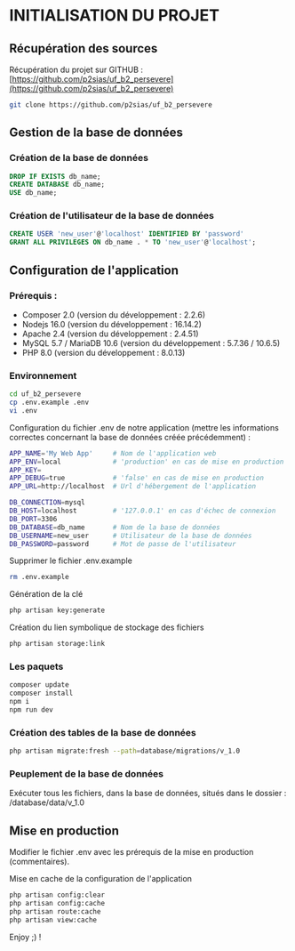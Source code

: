 # INITIALISATION DU PROJET

## Récupération des sources

Récupération du projet sur GITHUB : [https://github.com/p2sias/uf_b2_persevere](https://github.com/p2sias/uf_b2_persevere)

```sh
git clone https://github.com/p2sias/uf_b2_persevere
```

## Gestion de la base de données

### Création de la base de données

```sql
DROP IF EXISTS db_name;
CREATE DATABASE db_name;
USE db_name;
```

### Création de l'utilisateur de la base de données

```sql
CREATE USER 'new_user'@'localhost' IDENTIFIED BY 'password'
GRANT ALL PRIVILEGES ON db_name . * TO 'new_user'@'localhost';
```

## Configuration de l'application

### Prérequis :

 * Composer 2.0              (version du développement : 2.2.6)
 * Nodejs 16.0               (version du développement : 16.14.2)
 * Apache 2.4                (version du développement : 2.4.51)
 * MySQL 5.7 / MariaDB 10.6  (version du développement : 5.7.36 / 10.6.5)
 * PHP 8.0                   (version du développement : 8.0.13)

### Environnement

```sh
cd uf_b2_persevere
cp .env.example .env
vi .env
```

Configuration du fichier .env de notre application (mettre les informations correctes concernant la base de données créée précédemment) :
```sh
APP_NAME='My Web App'     # Nom de l'application web
APP_ENV=local             # 'production' en cas de mise en production
APP_KEY=
APP_DEBUG=true            # 'false' en cas de mise en production
APP_URL=http://localhost  # Url d'hébergement de l'application

DB_CONNECTION=mysql
DB_HOST=localhost         # '127.0.0.1' en cas d'échec de connexion
DB_PORT=3306
DB_DATABASE=db_name       # Nom de la base de données
DB_USERNAME=new_user      # Utilisateur de la base de données
DB_PASSWORD=password      # Mot de passe de l'utilisateur
```

Supprimer le fichier .env.example
```sh
rm .env.example
```

Génération de la clé
```sh
php artisan key:generate
```

Création du lien symbolique de stockage des fichiers
```sh
php artisan storage:link
```

### Les paquets
```sh
composer update
composer install
npm i
npm run dev
```

### Création des tables de la base de données
```sh
php artisan migrate:fresh --path=database/migrations/v_1.0
```

### Peuplement de la base de données
Exécuter tous les fichiers, dans la base de données, situés dans le dossier : /database/data/v_1.0

##  Mise en production

Modifier le fichier .env avec les prérequis de la mise en production (commentaires).

Mise en cache de la configuration de l'application
```sh
php artisan config:clear
php artisan config:cache
php artisan route:cache
php artisan view:cache
```

Enjoy ;) !
